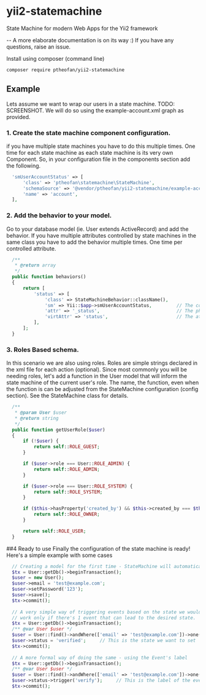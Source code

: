 # yii2-statemachine
State Machine for modern Web Apps for the Yii2 framework

-- A more elaborate documentation is on its way :)
If you have any questions, raise an issue.

Install using composer (command line)
```bash
composer require ptheofan/yii2-statemachine
```

## Example
Lets assume we want to wrap our users in a state machine. TODO: SCREENSHOT. We will do so using the example-account.xml graph as provided.

### 1. Create the state machine component configuration.
if you have multiple state machines you have to do this multiple times. One time for each state 
machine as each state machine is its very own Component. So, in your configuration file in the components section add the following.
```php
  'smUserAccountStatus' => [
      'class' => 'ptheofan\statemachine\StateMachine',
      'schemaSource' => '@vendor/ptheofan/yii2-statemachine/example-account.xml',
      'name' => 'account',
  ],
```

### 2. Add the behavior to your model.
Go to your database model (ie. User extends ActiveRecord) and add the behavior. If you have multiple attributes 
controlled by state machines in the same class you have to add the behavior multiple times. One time per controlled attribute.
```php
  /**
   * @return array
   */
  public function behaviors()
  {
      return [
          'status' => [
              'class' => StateMachineBehavior::className(),
              'sm' => Yii::$app->smUserAccountStatus,         // The component name we used in the config section.
              'attr' => '_status',                            // The physical attribute
              'virtAttr' => 'status',                         // The attribute used for control point.
          ],
      ];
  }
```


### 3. Roles Based schema.
In this scenario we are also using roles. Roles are simple strings declared in the xml file for each action (optional). Since most
commonly you will be needing roles, let's add a function in the User model that will inform the state machine of the current user's role.
The name, the function, even when the function is can be adjusted from the StateMachine configuration (config section). See the
StateMachine class for details.
```php
  /**
   * @param User $user
   * @return string
   */
  public function getUserRole($user)
  {
      if (!$user) {
          return self::ROLE_GUEST;
      }

      if ($user->role === User::ROLE_ADMIN) {
          return self::ROLE_ADMIN;
      }

      if ($user->role === User::ROLE_SYSTEM) {
          return self::ROLE_SYSTEM;
      }

      if ($this->hasProperty('created_by') && $this->created_by === $this->created_by) {
          return self::ROLE_OWNER;
      }

      return self::ROLE_USER;
  }
```


##4 Ready to use
Finally the configuration of the state machine is ready! Here's a simple example with some cases

```php
  // Creating a model for the first time - StateMachine will automatically introduce the model to the schema
  $tx = User::getDb()->beginTransaction();
  $user = new User();
  $user->email = 'test@example.com';
  $user->setPassword('123');
  $user->save();
  $tx->commit();
  
  // A very simple way of triggering events based on the state we would like to move the object to. This will
  // work only if there's 1 event that can lead to the desired state.
  $tx = User::getDb()->beginTransaction();
  /** @var User $user */
  $user = User::find()->andWhere(['email' => 'test@example.com'])->one();
  $user->status = 'verified';     // This is the state we want to set
  $tx->commit();
  
  // A more formal way of doing the same - using the Event's label
  $tx = User::getDb()->beginTransaction();
  /** @var User $user */
  $user = User::find()->andWhere(['email' => 'test@example.com'])->one();
  $user->status->trigger('verify');     // This is the label of the event we trigger
  $tx->commit();
```

